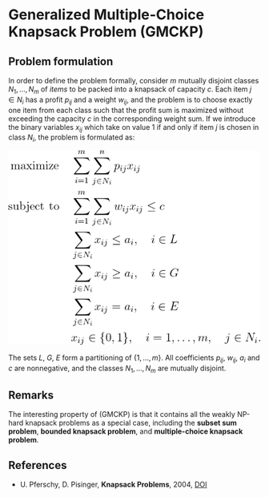 # Generalized Multiple-Choice Knapsack Problem (GMCKP)

## Problem formulation

In order to define the problem formally, consider $m$ mutually disjoint classes
$N_1, \ldots ,N_m$ of $items$ to be packed into a knapsack of capacity $c$. Each item $j \in N_i$
has a profit $p_{ij}$ and a weight $w_{ij}$, and the problem is to choose exactly one item from
each class such that the profit sum is maximized without exceeding the capacity $c$ in
the corresponding weight sum. If we introduce the binary variables $x_{ij}$ which take
on value $1$ if and only if item $j$ is chosen in class $N_i$, the problem is formulated as:


![Mathematical formulation](./problem.png)


The sets $L$, $G$, $E$ form a partitioning of $\lbrace 1, \ldots , m \rbrace$. All coefficients $p_{ij}$, $w_{ij}$, $a_i$ and $c$
are nonnegative, and the classes $N_1 , \ldots , N_m$ are mutually disjoint.


## Remarks

The interesting property of (GMCKP) is that it contains all the weakly NP-hard
knapsack problems as a special case, including the **subset sum problem**, **bounded
knapsack problem**, and **multiple-choice knapsack problem**.




## References
+ U. Pferschy, D. Pisinger, **Knapsack Problems**, 2004, [DOI](https://doi.org/10.1007/978-3-540-24777-7)





